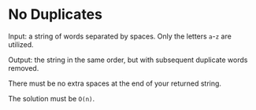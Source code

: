 # No Duplicates

Input: a string of words separated by spaces. Only the letters `a`-`z`
are utilized.

Output: the string in the same order, but with subsequent duplicate
words removed.        

There must be no extra spaces at the end of your returned string.

The solution must be `O(n)`.  
 
 